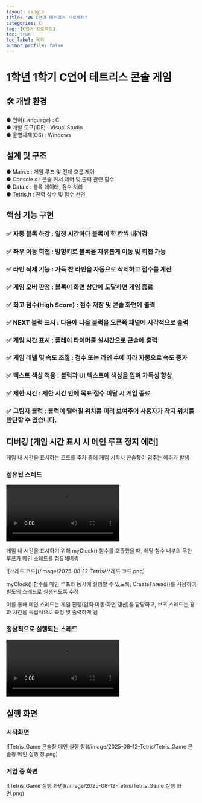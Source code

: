 ```yaml
---
layout: single
title: "🎮 C언어 테트리스 프로젝트"
categories: C
tag: [C언어 프로젝트]
toc: true
toc_label: 목차
author_profile: false
---
```


# 1학년 1학기 C언어 테트리스 콘솔 게임 

## 🛠 개발 환경 
● 언어(Language) : C<br/>
● 개발 도구(IDE) : Visual Studio<br/>
● 운영체제(OS) : Windows

## 설계 및 구조
● Main.c : 게임 루프 및 전체 흐름 제어<br/>
● Console.c : 콘솔 커서 제어 및 출력 관련 함수<br/>
● Data.c : 블록 데이터, 점수 처리<br/>
● Tetris.h : 전역 상수 및 함수 선언<br/>

## 핵심 기능 구현
### ✅ **자동 블록 하강** : 일정 시간마다 블록이 한 칸씩 내려감

### ✅ **좌우 이동 회전** : 방향키로 블록을 자유롭게 이동 및 회전 가능

### ✅ **라인 삭제 기능** : 가득 찬 라인을 자동으로 삭제하고 점수를 계산

### ✅ **게임 오버 판정** : 블록이 화면 상단에 도달하면 게임 종료

### ✅ **최고 점수(High Score)** : 점수 저장 및 콘솔 화면에 출력

### ✅ **NEXT 블럭 표시** : 다음에 나올 블럭을 오른쪽 패널에 시각적으로 출력

### ✅ **게임 시간 표시** : 플레이 타이머를 실시간으로 콘솔에 출력

### ✅ **게임 레벨 및 속도 조절** : 점수 또는 라인 수에 따라 자동으로 속도 증가

### ✅ **텍스트 색상 적용** : 블럭과 UI 텍스트에 색상을 입혀 가독성 향상

### ✅ **제한 시간** : 제한 시간 안에 목표 점수 미달 시 게임 종료

### ✅ **그림자 블럭** : 블럭이 떨어질 위치를 미리 보여주어 사용자가 착지 위치를 판단할 수 있습니다.

## 디버깅 [게임 시간 표시 시 메인 루프 정지 에러]
게임 내 시간을 표시하는 코드를 추가 중에 게임 시작시 콘솔창이 멈추는 에러가 발생

### 점유된 스레드 
<video src="C:/khm35/OneDrive/Desktop/Github Page Blog/C/그냥 호출.mp4" controls=""></video>

게임 내 시간을 표시하기 위해 myClock() 함수를 호출했을 때, 해당 함수 내부의 무한 루프가 메인 스레드를 점유해버림

![쓰레드 코드](/image/2025-08-12-Tetris/쓰레드 코드.png)

myClock() 함수를 메인 루프와 동시에 실행할 수 있도록, CreateThread()를 사용하여 별도의 스레드로 실행되도록 수정<br/>

이를 통해 메인 스레드는 게임 진행(입력·이동·화면 갱신)을 담당하고, 보조 스레드는 경과 시간을 독립적으로 측정 및 출력하게 됨

### 정상적으로 실행되는 스레드
<video src="C:/khm35/OneDrive/Desktop/Github Page Blog/C/스레드 호출.mp4" controls=""></video>

<!-- ```c
// myClock 함수를 쓰레드로 실행
HANDLE hClockThread = CreateThread(NULL, 0, (LPTHREAD_START_ROUTINE)myClock, NULL, 0, NULL);
``` -->

## 실행 화면

### 시작화면

![Tetris_Game 콘솔창 메인 실행 창](/image/2025-08-12-Tetris/Tetris_Game 콘솔창 메인 실행 창.png)

### 게임 중 화면

![Tetris_Game 실행 화면](/image/2025-08-12-Tetris/Tetris_Game 실행 화면.png)
